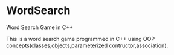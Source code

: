 # WordSearch
Word Search Game in C++

This is a word search game programmed in C++ using OOP concepts(classes,objects,parameterized contructor,association). 
